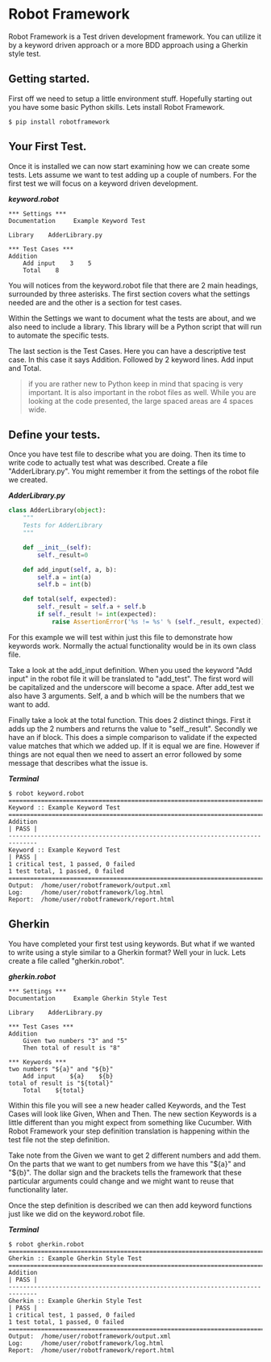 # Robot Framework

Robot Framework is a Test driven development framework.  You can utilize it by a keyword driven approach or a more BDD approach using a Gherkin style test.

## Getting started.

First off we need to setup a little environment stuff.  Hopefully starting out you have some basic Python skills.  Lets install Robot Framework.

```
$ pip install robotframework
```

## Your First Test.
Once it is installed we can now start examining how we can create some tests. Lets assume we want to test adding up a couple of numbers.  For the first test we will focus on a keyword driven development.

***keyword.robot***
```robot
*** Settings ***
Documentation     Example Keyword Test

Library    AdderLibrary.py

*** Test Cases ***
Addition
    Add input    3    5
    Total    8
```

You will notices from the keyword.robot file that there are 2 main headings, surrounded by three asterisks. The first section covers what the settings needed are and the other is a section for test cases.

Within the Settings we want to document what the tests are about, and we also need to include a library. This library will be a Python script that will run to automate the specific tests.

The last section is the Test Cases.  Here you can have a descriptive test case. In this case it says Addition.  Followed by 2 keyword lines. Add input and Total.

> if you are rather new to Python keep in mind that spacing is very important. It is also important in the robot files as well.  While you are looking at the code presented, the large spaced areas are 4 spaces wide.

## Define your tests.

Once you have test file to describe what you are doing. Then its time to write code to actually test what was described.  Create a file "AdderLibrary.py". You might remember it from the settings of the robot file we created.

***AdderLibrary.py***

```python
class AdderLibrary(object):
    """
    Tests for AdderLibrary
    """

    def __init__(self):
        self._result=0

    def add_input(self, a, b):
        self.a = int(a)
        self.b = int(b)

    def total(self, expected):
        self._result = self.a + self.b
        if self._result != int(expected):
            raise AssertionError('%s != %s' % (self._result, expected))
```

For this example we will test within just this file to demonstrate how keywords work.  Normally the actual functionality would be in its own class file.

Take a look at the add_input definition.  When you used the keyword "Add input" in the robot file it will be translated to "add_test".  The first word will be capitalized and the underscore will become a space.  After add_test we
also have 3 arguments. Self, a and b which will be the numbers that we want to add.

Finally take a look at the total function.  This does 2 distinct things.  First it adds up the 2 numbers and returns the value to "self.\_result". Secondly we have an if block. This does a simple comparison to validate if the expected value matches that which we added up.  If it is equal we are fine.  However if things are not equal then we need to assert an error followed by some message that describes what the issue is.

***Terminal***
```
$ robot keyword.robot
==============================================================================
Keyword :: Example Keyword Test                                               
==============================================================================
Addition                                                              | PASS |
------------------------------------------------------------------------------
Keyword :: Example Keyword Test                                       | PASS |
1 critical test, 1 passed, 0 failed
1 test total, 1 passed, 0 failed
==============================================================================
Output:  /home/user/robotframework/output.xml
Log:     /home/user/robotframework/log.html
Report:  /home/user/robotframework/report.html
```

## Gherkin

You have completed your first test using keywords.  But what if we wanted to write using a style similar to a Gherkin format?  Well your in luck.  Lets create a file called "gherkin.robot".

***gherkin.robot***
```
*** Settings ***
Documentation     Example Gherkin Style Test

Library    AdderLibrary.py

*** Test Cases ***
Addition
    Given two numbers "3" and "5"
    Then total of result is "8"

*** Keywords ***
two numbers "${a}" and "${b}"
    Add input    ${a}    ${b}
total of result is "${total}"
    Total    ${total}
```

Within this file you will see a new header called Keywords, and the Test Cases will look like Given, When and Then.  The new section Keywords is a little different than you might expect from something like Cucumber.  With Robot Framework your step definition translation is happening within the test file not the step definition.

Take note from the Given we want to get 2 different numbers and add them.  On the parts that we want to get numbers from we have this "${a}" and "${b}".  The dollar sign and the brackets tells the framework that these particular arguments could change and we might want to reuse that functionality later.  

Once the step definition is described we can then add keyword functions just like we did on the keyword.robot file.

***Terminal***
```
$ robot gherkin.robot
==============================================================================
Gherkin :: Example Gherkin Style Test                                         
==============================================================================
Addition                                                              | PASS |
------------------------------------------------------------------------------
Gherkin :: Example Gherkin Style Test                                 | PASS |
1 critical test, 1 passed, 0 failed
1 test total, 1 passed, 0 failed
==============================================================================
Output:  /home/user/robotframework/output.xml
Log:     /home/user/robotframework/log.html
Report:  /home/user/robotframework/report.html
```
